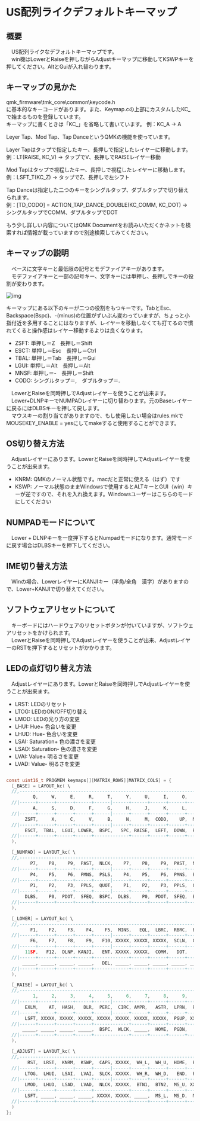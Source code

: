 # US配列ライクデフォルトキーマップ

## 概要

　US配列ライクなデフォルトキーマップです。  
　win機はLowerとRaiseを押しながらAdjustキーマップに移動してKSWPキーを押してください。AltとGuiが入れ替わります。  

## キーマップの見かた

qmk_firmware\tmk_core\common\keycode.h  
に基本的なキーコードがあります。また、Keymap.cの上部にカスタムしたKC_で始まるものを登録しています。  
キーマップに書くときは「KC_」を省略して書いています。
例：KC_A → A  

Leyer Tap、Mod Tap、Tap DanceというQMKの機能を使っています。  

Layer Tapはタップで指定したキー、長押しで指定したレイヤーに移動します。  
例：LT(RAISE, KC_V) → タップでV、長押しでRAISEレイヤー移動

Mod Tapはタップで視程したキー、長押しで視程したレイヤーに移動します。  
例：LSFT_T(KC_Z) → タップでZ、長押しで左シフト

Tap Danceは指定した二つのキーをシングルタップ、ダブルタップで切り替えられます。  
例：[TD_CODO] = ACTION_TAP_DANCE_DOUBLE(KC_COMM, KC_DOT) → シングルタップでCOMM、ダブルタップでDOT

もう少し詳しい内容についてはQMK Documentをお読みいただくかネットを検索すれば情報が載っていますので別途検索してみてください。  

## キーマップの説明

　ベースに文字キーと最低限の記号とモデファイアキーがあります。  
　モデファイアキーと一部の記号キー、文字キーには単押し、長押しでキーの役割が変わります。

![img](https://github.com/marksard/Keyboards/raw/master/rhymestone/documents/_image/rhymestone.png)  

キーマップにある以下のキーが二つの役割をもつキーです。TabとEsc、Backspace(Bspc)、-(minus)の位置がずいぶん変わっていますが、ちょっと小指付近を多用することにはなりますが、レイヤーを移動しなくても打てるので慣れてくると操作感はレイヤー移動するよりは良くなります。

- ZSFT: 単押し＝Z　長押し＝Shift
- ESCT: 単押し＝Esc　長押し＝Ctrl
- TBAL: 単押し＝Tab　長押し＝Gui
- LGUI: 単押し＝Alt　長押し＝Alt
- MNSF: 単押し＝-　長押し＝Shift
- CODO: シングルタップ＝,　ダブルタップ＝.

　LowerとRaiseを同時押しでAdjustレイヤーを使うことが出来ます。  
　Lower+DLNPキーでNUMPADレイヤーに切り替わります。元のBaseレイヤーに戻るにはDLBSキーを押して戻します。  
　マウスキーの割り当てがありますので、もし使用したい場合はrules.mkでMOUSEKEY_ENABLE = yesにしてmakeすると使用することができます。  

## OS切り替え方法

　Adjustレイヤーにあります。LowerとRaiseを同時押しでAdjustレイヤーを使うことが出来ます。  

- KNRM: QMKのノーマル状態です。macだと正常に使える（はず）です
- KSWP: ノーマル状態のままWindowsで使用するとALTキーとGUI（win）キーが逆ですので、それを入れ換えます。Windowsユーザーはこちらのモードにしてください

## NUMPADモードについて

　Lower + DLNPキーを一度押下するとNumpadモードになります。通常モードに戻す場合はDLBSキーを押下してください。  

## IME切り替え方法

　Winの場合、LowerレイヤーにKANJIキー（半角/全角　漢字）がありますので、Lower+KANJIで切り替えてください。  

## ソフトウェアリセットについて

　キーボードにはハードウェアのリセットボタンが付いていますが、ソフトウェアリセットをかけられます。  
　LowerとRaiseを同時押しでAdjustレイヤーを使うことが出来、AdjustレイヤーのRSTを押下するとリセットがかかります。  

## LEDの点灯切り替え方法

　Adjustレイヤーにあります。LowerとRaiseを同時押しでAdjustレイヤーを使うことが出来ます。  

- LRST: LEDのリセット
- LTOG: LEDのON/OFF切り替え
- LMOD: LEDの光り方の変更
- LHUI: Hue+ 色合いを変更
- LHUD: Hue- 色合いを変更
- LSAI: Saturation+ 色の濃さを変更
- LSAD: Saturation- 色の濃さを変更
- LVAI: Value+ 明るさを変更
- LVAD: Value- 明るさを変更

```c

const uint16_t PROGMEM keymaps[][MATRIX_ROWS][MATRIX_COLS] = {
  [_BASE] = LAYOUT_kc( \
  //,---------------------------------------------------------------------.
          Q,     W,     E,     R,     T,     Y,     U,     I,     O,     P,\
  //|------+------+------+------+------|------+------+------+------+------|
          A,     S,     D,     F,     G,     H,     J,     K,     L,   ENT,\
  //|------+------+------+------+------|------+------+------+------+------|
       ZSFT,     X,     C,     V,     B,     N,     M,  CODO,    UP,  MNSF,\
  //|------+------+------+------+------|------+------+------+------+------|
       ESCT,  TBAL,  LGUI, LOWER,  BSPC,   SPC, RAISE,  LEFT,  DOWN,  RGHT \
  //|------+------+------+------+-------------+------+------+------+------|
  ),

  [_NUMPAD] = LAYOUT_kc( \
  //,---------------------------------------------------------------------.
         P7,    P8,    P9,  PAST,  NLCK,    P7,    P8,    P9,  PAST,  NLCK,\
  //|------+------+------+------+------|------+------+------+------+------|
         P4,    P5,    P6,  PMNS,  PSLS,    P4,    P5,    P6,  PMNS,  PSLS,\
  //|------+------+------+------+------|------+------+------+------+------|
         P1,    P2,    P3,  PPLS,  QUOT,    P1,    P2,    P3,  PPLS,  QUOT,\
  //|------+------+------+------+------|------+------+------+------+------|
       DLBS,    P0,  PDOT,  SFEQ,  BSPC,  DLBS,    P0,  PDOT,  SFEQ,  BSPC \
  //|------+------+------+------+-------------+------+------+------+------|
  ),

  [_LOWER] = LAYOUT_kc( \
  //,---------------------------------------------------------------------.
         F1,    F2,    F3,    F4,    F5,  MINS,   EQL,  LBRC,  RBRC,  BSLS,\
  //|------+------+------+------+------|------+------+------+------+------|
         F6,    F7,    F8,    F9,   F10, XXXXX, XXXXX, XXXXX,  SCLN,  QUOT,\
  //|------+------+------+------+------|------+------+------+------+------|
       11SF,   F12,  DLNP, KANJI,   ENT, XXXXX, XXXXX,  COMM,   DOT,   GRV,\
  //|------+------+------+------+-------------+------+------+------+------|
      _____, _____, _____, _____,   DEL, _____, _____, _____, _____, _____ \
  //|------+------+------+------+-------------+------+------+------+------|
  ),

  [_RAISE] = LAYOUT_kc( \
  //,---------------------------------------------------------------------.
          1,     2,     3,     4,     5,     6,     7,     8,     9,     0,\
  //|------+------+------+------+------|------+------+------+------+------|
       EXLM,    AT,  HASH,   DLR,  PERC,  CIRC, AMPR,   ASTR,  LPRN,  RPRN,\
  //|------+------+------+------+------|------+------+------+------+------|
       LSFT, XXXXX, XXXXX, XXXXX, XXXXX, XXXXX, XXXXX, XXXXX,  PGUP, XXXXX,\
  //|------+------+------+------+-------------+------+------+------+------|
      _____, _____, _____, _____,  BSPC,  WLCK, _____,  HOME,  PGDN,   END \
  //|------+------+------+------+-------------+------+------+------+------|
  ),

  [_ADJUST] = LAYOUT_kc( \
  //,---------------------------------------------------------------------.
        RST,  LRST,  KNRM,  KSWP,  CAPS, XXXXX,  WH_L,  WH_U,  HOME,  PGUP,\
  //|------+------+------+------+------|------+------+------+------+------|
       LTOG,  LHUI,  LSAI,  LVAI,  SLCK, XXXXX,  WH_R,  WH_D,   END,  PGDN,\
  //|------+------+------+------+------|------+------+------+------+------|
       LMOD,  LHUD,  LSAD,  LVAD,  NLCK, XXXXX,  BTN1,  BTN2,  MS_U, XXXXX,\
  //|------+------+------+------+-------------+------+------+------+------|
       LSFT, _____, _____, _____, XXXXX, XXXXX, _____,  MS_L,  MS_D,  MS_R \
  //|------+------+------+------+-------------+------+------+------+------|
  )
};

```
